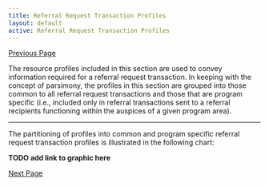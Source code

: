 ```yaml
---
title: Referral Request Transaction Profiles
layout: default
active: Referral Request Transaction Profiles
---
```


[Previous Page](Common_Transaction_Profiles.html)

The resource profiles included in this section are used to convey information required for a referral request transaction. In keeping with the concept of parsimony, the profiles in this section are grouped into those common to all referral request transactions and those that are program specific (i.e., included only in referral transactions sent to a referral recipients functioning within the auspices of a given program area).


-----


The partitioning of profiles into common and program specific referral request transaction profiles is illustrated in the following chart:

**TODO add link to graphic here**

[Next Page](Referral_Feedback_Transaction_Profiles.html)